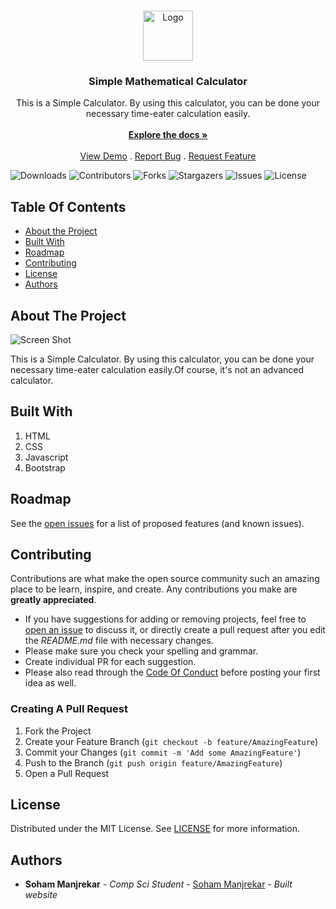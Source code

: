 <br/>
<p align="center">
  <a href="https://github.com/sohammanjrekar/Simple-Calculator-Using-HTML-CSS-JS">
    <img src="https://64.media.tumblr.com/ac6d0f4d34a90cda7bfd7a3c6cb4f016/afb7fcf7e4f99e44-ea/s500x750/3db6466952c8c899ba5efec6ad1de56cee068f2f.pnj" alt="Logo" width="80" height="80">
  </a>

  <h3 align="center">Simple Mathematical Calculator</h3>

  <p align="center">
    This is a Simple Calculator. By using this calculator, you can be done your necessary time-eater calculation easily.
    <br/>
    <br/>
    <a href="https://github.com/sohammanjrekar/Simple-Calculator-Using-HTML-CSS-JS"><strong>Explore the docs »</strong></a>
    <br/>
    <br/>
    <a href="https://github.com/sohammanjrekar/Simple-Calculator-Using-HTML-CSS-JS">View Demo</a>
    .
    <a href="https://github.com/sohammanjrekar/Simple-Calculator-Using-HTML-CSS-JS/issues">Report Bug</a>
    .
    <a href="https://github.com/sohammanjrekar/Simple-Calculator-Using-HTML-CSS-JS/issues">Request Feature</a>
  </p>
</p>

![Downloads](https://img.shields.io/github/downloads/sohammanjrekar/Simple-Calculator-Using-HTML-CSS-JS/total) ![Contributors](https://img.shields.io/github/contributors/sohammanjrekar/Simple-Calculator-Using-HTML-CSS-JS?color=dark-green) ![Forks](https://img.shields.io/github/forks/sohammanjrekar/Simple-Calculator-Using-HTML-CSS-JS?style=social) ![Stargazers](https://img.shields.io/github/stars/sohammanjrekar/Simple-Calculator-Using-HTML-CSS-JS?style=social) ![Issues](https://img.shields.io/github/issues/sohammanjrekar/Simple-Calculator-Using-HTML-CSS-JS) ![License](https://img.shields.io/github/license/sohammanjrekar/Simple-Calculator-Using-HTML-CSS-JS) 

## Table Of Contents

* [About the Project](#about-the-project)
* [Built With](#built-with)
* [Roadmap](#roadmap)
* [Contributing](#contributing)
* [License](#license)
* [Authors](#authors)

## About The Project

![Screen Shot](https://64.media.tumblr.com/347218e929fb3f7fe62c273620e8d8d2/e16656375256efe1-aa/s1280x1920/279fd79cfb3856313a463530c7e98b39874e7349.pnj)

This is a Simple Calculator. By using this calculator, you can be done your necessary time-eater calculation easily.Of course, it's not an advanced calculator.

## Built With

1) HTML
2) CSS
3) Javascript
4) Bootstrap

## Roadmap

See the [open issues](https://github.com/sohammanjrekar/Simple-Calculator-Using-HTML-CSS-JS/issues) for a list of proposed features (and known issues).

## Contributing

Contributions are what make the open source community such an amazing place to be learn, inspire, and create. Any contributions you make are **greatly appreciated**.
* If you have suggestions for adding or removing projects, feel free to [open an issue](https://github.com/sohammanjrekar/Simple-Calculator-Using-HTML-CSS-JS/issues/new) to discuss it, or directly create a pull request after you edit the *README.md* file with necessary changes.
* Please make sure you check your spelling and grammar.
* Create individual PR for each suggestion.
* Please also read through the [Code Of Conduct](https://github.com/sohammanjrekar/Simple-Calculator-Using-HTML-CSS-JS/blob/main/CODE_OF_CONDUCT.md) before posting your first idea as well.

### Creating A Pull Request

1. Fork the Project
2. Create your Feature Branch (`git checkout -b feature/AmazingFeature`)
3. Commit your Changes (`git commit -m 'Add some AmazingFeature'`)
4. Push to the Branch (`git push origin feature/AmazingFeature`)
5. Open a Pull Request

## License

Distributed under the MIT License. See [LICENSE](https://github.com/sohammanjrekar/Simple-Calculator-Using-HTML-CSS-JS/blob/main/LICENSE.md) for more information.

## Authors

* **Soham Manjrekar** - *Comp Sci Student* - [Soham Manjrekar](https://github.com/sohammanjreakr/) - *Built website*

